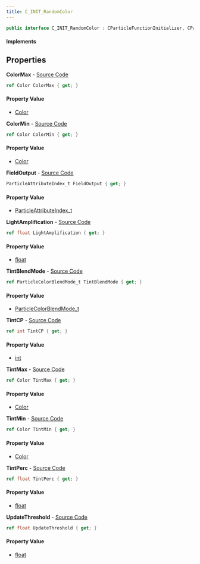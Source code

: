 ```yaml
---
title: C_INIT_RandomColor
---
```


```csharp
public interface C_INIT_RandomColor : CParticleFunctionInitializer, CParticleFunction, ISchemaClass<CParticleFunction>, ISchemaClass<CParticleFunctionInitializer>, ISchemaClass<C_INIT_RandomColor>, ISchemaField, ISchemaClass, INativeHandle
```

#### Implements

## Properties

**ColorMax** - [Source Code](https://github.com/swiftly-solution/swiftlys2/blob/master/managed/src/SwiftlyS2.Generated/Schemas/Interfaces/C_INIT_RandomColor.cs#L18)

```csharp
ref Color ColorMax { get; }
```

#### Property Value

- [Color](/docs/api/shared/natives/color)

**ColorMin** - [Source Code](https://github.com/swiftly-solution/swiftlys2/blob/master/managed/src/SwiftlyS2.Generated/Schemas/Interfaces/C_INIT_RandomColor.cs#L16)

```csharp
ref Color ColorMin { get; }
```

#### Property Value

- [Color](/docs/api/shared/natives/color)

**FieldOutput** - [Source Code](https://github.com/swiftly-solution/swiftlys2/blob/master/managed/src/SwiftlyS2.Generated/Schemas/Interfaces/C_INIT_RandomColor.cs#L30)

```csharp
ParticleAttributeIndex_t FieldOutput { get; }
```

#### Property Value

- [ParticleAttributeIndex_t](/docs/api/shared/schemadefinitions/particleattributeindex_t)

**LightAmplification** - [Source Code](https://github.com/swiftly-solution/swiftlys2/blob/master/managed/src/SwiftlyS2.Generated/Schemas/Interfaces/C_INIT_RandomColor.cs#L34)

```csharp
ref float LightAmplification { get; }
```

#### Property Value

- [float](https://learn.microsoft.com/dotnet/api/system.single)

**TintBlendMode** - [Source Code](https://github.com/swiftly-solution/swiftlys2/blob/master/managed/src/SwiftlyS2.Generated/Schemas/Interfaces/C_INIT_RandomColor.cs#L32)

```csharp
ref ParticleColorBlendMode_t TintBlendMode { get; }
```

#### Property Value

- [ParticleColorBlendMode_t](/docs/api/shared/schemadefinitions/particlecolorblendmode_t)

**TintCP** - [Source Code](https://github.com/swiftly-solution/swiftlys2/blob/master/managed/src/SwiftlyS2.Generated/Schemas/Interfaces/C_INIT_RandomColor.cs#L28)

```csharp
ref int TintCP { get; }
```

#### Property Value

- [int](https://learn.microsoft.com/dotnet/api/system.int32)

**TintMax** - [Source Code](https://github.com/swiftly-solution/swiftlys2/blob/master/managed/src/SwiftlyS2.Generated/Schemas/Interfaces/C_INIT_RandomColor.cs#L22)

```csharp
ref Color TintMax { get; }
```

#### Property Value

- [Color](/docs/api/shared/natives/color)

**TintMin** - [Source Code](https://github.com/swiftly-solution/swiftlys2/blob/master/managed/src/SwiftlyS2.Generated/Schemas/Interfaces/C_INIT_RandomColor.cs#L20)

```csharp
ref Color TintMin { get; }
```

#### Property Value

- [Color](/docs/api/shared/natives/color)

**TintPerc** - [Source Code](https://github.com/swiftly-solution/swiftlys2/blob/master/managed/src/SwiftlyS2.Generated/Schemas/Interfaces/C_INIT_RandomColor.cs#L24)

```csharp
ref float TintPerc { get; }
```

#### Property Value

- [float](https://learn.microsoft.com/dotnet/api/system.single)

**UpdateThreshold** - [Source Code](https://github.com/swiftly-solution/swiftlys2/blob/master/managed/src/SwiftlyS2.Generated/Schemas/Interfaces/C_INIT_RandomColor.cs#L26)

```csharp
ref float UpdateThreshold { get; }
```

#### Property Value

- [float](https://learn.microsoft.com/dotnet/api/system.single)

